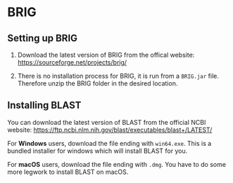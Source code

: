 # BRIG
## Setting up BRIG
1. Download the latest version of BRIG from the offical website: https://sourceforge.net/projects/brig/

2. There is no installation process for BRIG, it is run from a `BRIG.jar` file. Therefore unzip the BRIG folder in the desired location.

## Installing BLAST
You can download the latest version of BLAST from the official NCBI website: https://ftp.ncbi.nlm.nih.gov/blast/executables/blast+/LATEST/

For **Windows** users, download the file ending with `win64.exe`. This is a bundled installer for windows which will install BLAST for you.

For **macOS** users, download the file ending with `.dmg`. You have to do some more legwork to install BLAST on macOS.

